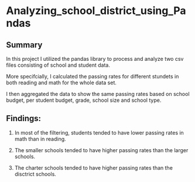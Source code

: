 # Analyzing_school_district_using_Pandas

## Summary

In this project I utilized the pandas library to process and analyze two csv files consisting of school and student data. 

More specifcially, I calculated the passing rates for different stundets in both reading and math for the whole data set. 

I then aggregated the data to show the same passing rates based on school budget, per student budget, grade, school size and school type. 

## Findings: 

1. In most of the filtering, students tended to have lower passing rates in math than in reading. 

2. The smaller schools tended to have higher passing rates than the larger schools.

3. The charter schools tended to have higher passing rates than the disctrict schools.
